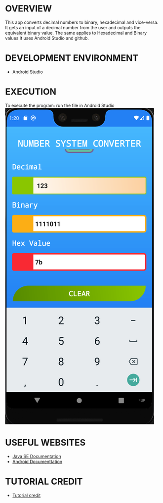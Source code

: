 # OVERVIEW
This app converts decimal numbers to binary, hexadecimal and vice-versa.
It gets an input of a decimal number from the user and outputs the equivalent binary value. The same applies to Hexadecimal and Binary values
It uses Android Studio and github.

# DEVELOPMENT ENVIRONMENT
* Android Studio

# EXECUTION
To execute the program: run the file in Android Studio
![Program screenshot showing the output](NumberSystemOutput.png)

# USEFUL WEBSITES
* [Java SE Documentation](https://docs.oracle.com/javase/7/docs/)
* [Android Documenttation](https://developer.android.com/guide)

# TUTORIAL CREDIT
* [Tutorial credit](https://www.facebook.com/AndroidMasterAcademy/?_rdc=1&_rdr)